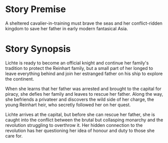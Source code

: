 # Story Premise

A sheltered cavalier-in-training must brave the seas and her conflict-ridden kingdom to save her father in early modern fantasical Asia.

# Story Synopsis

Lichte is ready to become an official knight and continue her family's tradition to protect the Reinhart family, but a small part of her longed to leave everything behind and join her estranged father on his ship to explore the continent.

When she learns that her father was arrested and brought to the capital for piracy, she defies her family and leaves to rescue her father. Along the way, she befriends a privateer and discovers the wild side of her charge, the young Reinhart heir, who secretly followed her on her quest.

Lichte arrives at the capital, but before she can rescue her father, she is caught into the conflict between the brutal but collasping monarchy and the revolution struggling to overthrow it. Her hidden connection to the revolution has her questioning her idea of honour and duty to those she care for.
